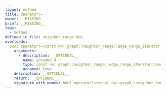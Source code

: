```yaml
---
layout: method
title: operator!=
owner: __MISSING__
brief: __MISSING__
tags:
  - method
defined_in_file: neighbor_range.hpp
overloads:
  bool operator!=(const nw::graph::neighbor_range::edge_range_iterator::end_sentinel_type &) const:
    arguments:
      - description: __OPTIONAL__
        name: unnamed-0
        type: const nw::graph::neighbor_range::edge_range_iterator::end_sentinel_type &
        unnamed: true
    description: __OPTIONAL__
    return: __OPTIONAL__
    signature_with_names: bool operator!=(const nw::graph::neighbor_range::edge_range_iterator::end_sentinel_type &) const
---
```

